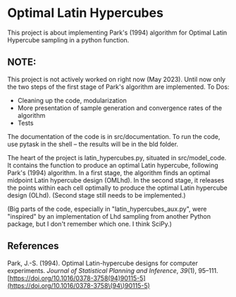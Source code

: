 # Optimal Latin Hypercubes
This project is about implementing Park's (1994) algorithm for Optimal Latin Hypercube
sampling in a python function.

## NOTE:
This project is not actively worked on right now (May 2023). Until now only the
two steps of the first stage of Park's algorithm are implemented. To Dos:
- Cleaning up the code, modularization
- More presentation of sample generation and convergence rates of the algorithm
- Tests


The documentation of the code is in src/documentation. To run the code, use pytask
in the shell – the results will be in the bld folder.

The heart of the project is latin_hypercubes.py, situated in src/model_code. It contains
the function to produce an optimal Latin hypercube, following Park's (1994) algorithm.
In a first stage, the algorithm finds an optimal midpoint Latin hypercube design (OMLhd).
In the second stage, it releases the points within each cell optimally to produce the
optimal Latin hypercube design (OLhd). (Second stage still needs to be implemented.)

(Big parts of the code, especially in "latin_hypercubes_aux.py", were "inspired" by an
implementation of Lhd sampling from another Python package, but I don't remember which
one. I think SciPy.)

## References
Park, J.-S. (1994). Optimal Latin-hypercube designs for computer experiments. _Journal of Statistical Planning and Inference_, _39_(1), 95–111. [https://doi.org/10.1016/0378-3758(94)90115-5](https://doi.org/10.1016/0378-3758\(94\)90115-5)
